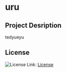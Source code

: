 
  # uru
  ## Project Desription

   tedyueyu
   
   ## License 
![License](https://img.shields.io/badge/License-e56-blue.svg)
Link: [License](e56)

